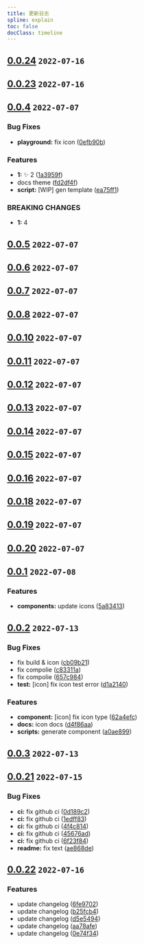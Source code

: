 ```yaml
---
title: 更新日志
spline: explain
toc: false
docClass: timeline
---
```


## [0.0.24](https://github.com/jiangxd2016/eurus-ui/compare/v0.0.23...v0.0.24) `2022-07-16`




## [0.0.23](https://github.com/jiangxd2016/eurus-ui/compare/v0.0.22...v0.0.23) `2022-07-16`




## [0.0.4](https://github.com/jiangxd2016/eurus-ui/compare/1a3959f22417636dde8cf1723440d8d938eb91fd...v0.0.4) `2022-07-07`


### Bug Fixes

* **playground:** fix icon ([0efb90b](https://github.com/jiangxd2016/eurus-ui/commit/0efb90b5e349693e8cb983de8f98f7ec8f2df8b7))


### Features

* **1:** :sparkles: 2 ([1a3959f](https://github.com/jiangxd2016/eurus-ui/commit/1a3959f22417636dde8cf1723440d8d938eb91fd))
* docs theme ([fd2df4f](https://github.com/jiangxd2016/eurus-ui/commit/fd2df4ffe16b325d49f13f0fc653e8c74a55816e))
* **script:** [WIP] gen template ([ea75ff1](https://github.com/jiangxd2016/eurus-ui/commit/ea75ff16e3a0e93303133de4a6bb638b30c2042d))


### BREAKING CHANGES

* **1:** 4

## [0.0.5](https://github.com/jiangxd2016/eurus-ui/compare/v0.0.4...v0.0.5) `2022-07-07`

## [0.0.6](https://github.com/jiangxd2016/eurus-ui/compare/v0.0.5...v0.0.6) `2022-07-07`

## [0.0.7](https://github.com/jiangxd2016/eurus-ui/compare/v0.0.6...v0.0.7) `2022-07-07`

## [0.0.8](https://github.com/jiangxd2016/eurus-ui/compare/v0.0.7...v0.0.8) `2022-07-07`

## [0.0.10](https://github.com/jiangxd2016/eurus-ui/compare/v0.0.8...v0.0.10) `2022-07-07`

## [0.0.11](https://github.com/jiangxd2016/eurus-ui/compare/v0.0.10...v0.0.11) `2022-07-07`

## [0.0.12](https://github.com/jiangxd2016/eurus-ui/compare/v0.0.11...v0.0.12) `2022-07-07`

## [0.0.13](https://github.com/jiangxd2016/eurus-ui/compare/v0.0.12...v0.0.13) `2022-07-07`

## [0.0.14](https://github.com/jiangxd2016/eurus-ui/compare/v0.0.13...v0.0.14) `2022-07-07`

## [0.0.15](https://github.com/jiangxd2016/eurus-ui/compare/v0.0.14...v0.0.15) `2022-07-07`

## [0.0.16](https://github.com/jiangxd2016/eurus-ui/compare/v0.0.15...v0.0.16) `2022-07-07`

## [0.0.18](https://github.com/jiangxd2016/eurus-ui/compare/v0.0.16...v0.0.18) `2022-07-07`

## [0.0.19](https://github.com/jiangxd2016/eurus-ui/compare/v0.0.18...v0.0.19) `2022-07-07`

## [0.0.20](https://github.com/jiangxd2016/eurus-ui/compare/v0.0.19...v0.0.20) `2022-07-07`

## [0.0.1](https://github.com/jiangxd2016/eurus-ui/compare/v0.0.20...v0.0.1) `2022-07-08`


### Features

* **components:**  update icons ([5a83413](https://github.com/jiangxd2016/eurus-ui/commit/5a834130641c6dfb1a6d080e7985ac306e76e0c5))

## [0.0.2](https://github.com/jiangxd2016/eurus-ui/compare/v0.0.1...v0.0.2) `2022-07-13`


### Bug Fixes

* fix build & icon ([cb09b21](https://github.com/jiangxd2016/eurus-ui/commit/cb09b21a4ef76433f993037cd0eb120f2f0dfeba))
* fix compolie ([c83311a](https://github.com/jiangxd2016/eurus-ui/commit/c83311a59d7e407d8c754de96b6732570c04047c))
* fix compolie ([657c984](https://github.com/jiangxd2016/eurus-ui/commit/657c984fb06616a6df376cfc23a5562b61f72b6a))
* **test:** [icon] fix icon test error ([d1a2140](https://github.com/jiangxd2016/eurus-ui/commit/d1a2140fbb2e07858c549583c2b8087402a9d469))


### Features

* **component:** [icon] fix icon type ([62a4efc](https://github.com/jiangxd2016/eurus-ui/commit/62a4efc1ac2213253ef34f3aa1cbbbf5bd0f98d2))
* **docs:** icon docs ([d4f86aa](https://github.com/jiangxd2016/eurus-ui/commit/d4f86aa7965e947890d00e6c793ab00cdc10fbc6))
* **scripts:** generate component ([a0ae899](https://github.com/jiangxd2016/eurus-ui/commit/a0ae8997ba51f017f4a95df8947235c80a7b8abe))

## [0.0.3](https://github.com/jiangxd2016/eurus-ui/compare/v0.0.2...v0.0.3) `2022-07-13`

## [0.0.21](https://github.com/jiangxd2016/eurus-ui/compare/v0.0.3...v0.0.21) `2022-07-15`


### Bug Fixes

* **ci:** fix github ci ([0d189c2](https://github.com/jiangxd2016/eurus-ui/commit/0d189c2b0a26e5de269fe35b36297e17bdfeafd2))
* **ci:** fix github ci ([1edff83](https://github.com/jiangxd2016/eurus-ui/commit/1edff832760a4b59bc01f6fc0ff7eedb5c316c6d))
* **ci:** fix github ci ([4f4c814](https://github.com/jiangxd2016/eurus-ui/commit/4f4c814b17aa009bb862a3e63c73de9d4c357245))
* **ci:** fix github ci ([45676ad](https://github.com/jiangxd2016/eurus-ui/commit/45676ad5499f1b1a7e2a63b57f83a0b40d39241f))
* **ci:** fix github ci ([6f23f84](https://github.com/jiangxd2016/eurus-ui/commit/6f23f84c9dc3b3e013034099ba33f75a4634f742))
* **readme:** fix text ([ae868de](https://github.com/jiangxd2016/eurus-ui/commit/ae868de092871620adf57cdcdcdfdb8bfb4b5d36))

## [0.0.22](https://github.com/jiangxd2016/eurus-ui/compare/v0.0.21...v0.0.22) `2022-07-16`


### Features

* update changelog ([6fe9702](https://github.com/jiangxd2016/eurus-ui/commit/6fe970243beb60203c0b3cc303c5136253340df8))
* update changelog ([b25fcb4](https://github.com/jiangxd2016/eurus-ui/commit/b25fcb4f908e48c88227c77a8231f88e305f6457))
* update changelog ([d5e5494](https://github.com/jiangxd2016/eurus-ui/commit/d5e5494ff1fc9073a73b2c8d653ef896b6f81066))
* update changelog ([aa78afe](https://github.com/jiangxd2016/eurus-ui/commit/aa78afe86b2f3bc7f5f18831dd3a4c68b7e7e37f))
* update changelog ([0e74f34](https://github.com/jiangxd2016/eurus-ui/commit/0e74f345101b4579f34c7baafea5d610c2a07ce7))



